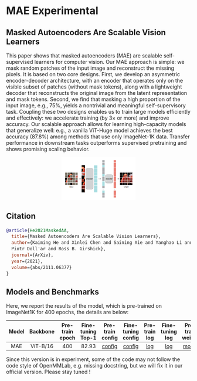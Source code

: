 # MAE Experimental

## Masked Autoencoders Are Scalable Vision Learners


<!-- [ABSTRACT] -->

This paper shows that masked autoencoders (MAE) are
scalable self-supervised learners for computer vision. Our
MAE approach is simple: we mask random patches of the
input image and reconstruct the missing pixels. It is based
on two core designs. First, we develop an asymmetric
encoder-decoder architecture, with an encoder that operates only on the
visible subset of patches (without mask tokens), along with a lightweight
decoder that reconstructs the original image from the latent representation
and mask tokens. Second, we find that masking a high proportion
of the input image, e.g., 75%, yields a nontrivial and
meaningful self-supervisory task. Coupling these two designs enables us to
train large models efficiently and effectively: we accelerate
training (by 3× or more) and improve accuracy. Our scalable approach allows
for learning high-capacity models that generalize well: e.g., a vanilla
ViT-Huge model achieves the best accuracy (87.8%) among
methods that use only ImageNet-1K data. Transfer performance in downstream tasks outperforms supervised pretraining and shows promising scaling behavior.

<!-- [IMAGE] -->
<div align="center">
<img src="../../../resources/model_zoo/mae.png" width="40%"/>
</div>

## Citation

<!-- [ALGORITHM] -->

```bibtex
@article{He2021MaskedAA,
  title={Masked Autoencoders Are Scalable Vision Learners},
  author={Kaiming He and Xinlei Chen and Saining Xie and Yanghao Li and
  Piotr Doll'ar and Ross B. Girshick},
  journal={ArXiv},
  year={2021},
  volume={abs/2111.06377}
}
```

## Models and Benchmarks

Here, we report the results of the model, which is pre-trained on ImageNet1K
for 400 epochs, the details are below:



| Model | Backbone | Pre-train epoch | Fine-tuning Top-1 |                  Pre-train config                  |                                  Fine-tuning config                                   |                                                  Pre-train log                                                   |                                               Fine-tuning log                                                |                                                Pre-train weight                                                 |
| :---: | :------: | :-------------: | :---------------: | :------------------------------------------------: | :-----------------------------------------------------------------------------------: | :--------------------------------------------------------------------------------------------------------------: | :----------------------------------------------------------------------------------------------------------: | :-------------------------------------------------------------------------------------------------------------: |
|  MAE  | ViT-B/16 |       400       |       82.93       | [config](./mae_vit-b-16_8xb512-coslr-400e_in1k.py) | [config](../../benchmarks/classification/imagenet/vit-b-16_8xb128-coslr-100e_in1k.py) | [log](https://download.openmmlab.com/mmselfsup/mae/mae_vit-b-16_8xb512-coslr-400e_in1k_20220104_102206.log.json) | [log](https://download.openmmlab.com/mmselfsup/mae/vit-b-16_8xb128-coslr-100e_in1k_20220106_105846.log.json) | [model](https://download.openmmlab.com/mmselfsup/mae/mae_vit-b-16_8xb512-coslr-400e_in1k_20220107-4f3b0ae2.pth) |


Since this version is in experiment, some of the code may not follow the code
style of OpenMMLab, e.g. missing docstring, but we will fix it in our official
version. Please stay tuned !
